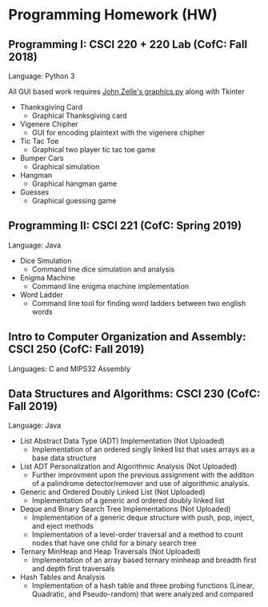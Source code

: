 # Programming Homework (HW)

## Programming I: CSCI 220 + 220 Lab (CofC: Fall 2018)
  Language: Python 3
  
  All GUI based work requires [John Zelle's graphics.py](https://mcsp.wartburg.edu/zelle/python/) along with Tkinter
- Thanksgiving Card
   - Graphical Thanksgiving card
- Vigenere Chipher
   - GUI for encoding plaintext with the vigenere chipher
- Tic Tac Toe
   - Graphical two player tic tac toe game
- Bumper Cars
  - Graphical simulation
- Hangman
  - Graphical hangman game
- Guesses
  - Graphical guessing game

## Programming II: CSCI 221 (CofC: Spring 2019)
  Language: Java
- Dice Simulation
  - Command line dice simulation and analysis
- Enigma Machine
  - Command line enigma machine implementation
- Word Ladder
  - Command line tool for finding word ladders between two english words

## Intro to Computer Organization and Assembly: CSCI 250 (CofC: Fall 2019)
  Languages: C and MIPS32 Assembly
   
## Data Structures and Algorithms: CSCI 230 (CofC: Fall 2019)
  Language: Java
- List Abstract Data Type (ADT) Implementation (Not Uploaded)
  - Implementation of an ordered singly linked list that uses arrays as a base data structure
- List ADT Personalization and Algorithmic Analysis (Not Uploaded)
  - Further improvment upon the previous assignment with the additon of a palindrome detector/remover and use of algorithmic analysis.
- Generic and Ordered Doubly Linked List (Not Uploaded)
  - Implementation of a generic and ordered doubly linked list
- Deque and Binary Search Tree Implementations (Not Uploaded)
  - Implementation of a generic deque structure with push, pop, inject, and eject methods
  - Implementation of a level-order traversal and a method to count nodes that have one child for a binary search tree
- Ternary MinHeap and Heap Traversals (Not Uploaded)
  - Implementation of an array based ternary minheap and breadth first and depth first traversals
- Hash Tables and Analysis
  - Implementation of a hash table and three probing functions (Linear, Quadratic, and Pseudo-random) that were analyzed and compared
